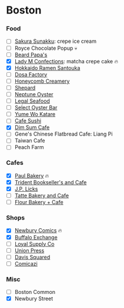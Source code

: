 Boston
======

### Food
- [ ] [Sakura Sunakku](http://www.sakurasunakku.com/index.html): crepe ice cream
- [ ] Royce Chocolate Popup 💀
- [ ] [Beard Papa's](http://beardpapa.com/)
- [x] [Lady M Confections](https://www.ladym.com/): matcha crepe cake :fire:
- [x] [Hokkaido Ramen Santouka](https://www.santouka.co.jp/en)
- [ ] [Dosa Factory](http://dosaboston.com/)
- [ ] [Honeycomb Creamery](http://www.honeycombcreamery.com/)
- [ ] [Shepard](http://www.shepardcooks.com/)
- [ ] [Neptune Oyster](http://www.neptuneoyster.com/)
- [ ] [Legal Seafood]()
- [ ] [Select Oyster Bar](http://www.selectboston.com/)
- [ ] [Yume Wo Katare](http://www.yumewokatare.com/)
- [ ] [Cafe Sushi](http://www.yumewokatare.com/)
- [x] [Dim Sum Cafe](http://www.dimsumcafe.com/)
- [ ] Gene's Chinese Flatbread Cafe: Liang Pi
- [ ] Taiwan Cafe
- [ ] Peach Farm

### Cafes
- [x] [Paul Bakery](http://www.paul-usa.com/en/) :fire:
- [x] [Trident Bookseller's and Cafe](http://tridentbookscafe.com/)
- [x] [J.P. Licks](http://www.jplicks.com/)
- [ ] [Tatte Bakery and Cafe](http://tattebakery.com/)
- [ ] [Flour Bakery + Cafe](http://flourbakery.com/)

### Shops
- [x] [Newbury Comics](https://www.newburycomics.com/) :fire:
- [x] [Buffalo Exchange](http://www.buffaloexchange.com/)
- [ ] [Loyal Supply Co](http://loyalsupplyco.com/)
- [ ] [Union Press](http://www.unionpressprints.com/)
- [ ] [Davis Squared](http://www.davissquared.com/)
- [ ] [Comicazi](http://www.comicazi.com/)

### Misc
- [ ] Boston Common
- [x] Newbury Street
